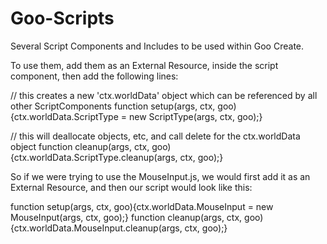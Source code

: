 Goo-Scripts
===========

Several Script Components and Includes to be used within Goo Create.

To use them, add them as an External Resource, inside the script component, then add the following lines:

// this creates a new 'ctx.worldData' object which can be referenced by all other ScriptComponents
function setup(args, ctx, goo){ctx.worldData.ScriptType = new ScriptType(args, ctx, goo);}

// this will deallocate objects, etc, and call delete for the ctx.worldData object
function cleanup(args, ctx, goo){ctx.worldData.ScriptType.cleanup(args, ctx, goo);}

So if we were trying to use the MouseInput.js, we would first add it as an External Resource, and then our script would look like this:

function setup(args, ctx, goo){ctx.worldData.MouseInput = new MouseInput(args, ctx, goo);}
function cleanup(args, ctx, goo){ctx.worldData.MouseInput.cleanup(args, ctx, goo);}
